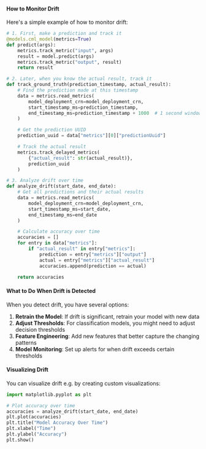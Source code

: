 
#### How to Monitor Drift

Here's a simple example of how to monitor drift:

```python
# 1. First, make a prediction and track it
@models.cml_model(metrics=True)
def predict(args):
    metrics.track_metric("input", args)
    result = model.predict(args)
    metrics.track_metric("output", result)
    return result

# 2. Later, when you know the actual result, track it
def track_ground_truth(prediction_timestamp, actual_result):
    # Find the prediction made at this timestamp
    data = metrics.read_metrics(
        model_deployment_crn=model_deployment_crn,
        start_timestamp_ms=prediction_timestamp,
        end_timestamp_ms=prediction_timestamp + 1000  # 1 second window
    )

    # Get the prediction UUID
    prediction_uuid = data["metrics"][0]["predictionUuid"]

    # Track the actual result
    metrics.track_delayed_metrics(
        {"actual_result": str(actual_result)},
        prediction_uuid
    )

# 3. Analyze drift over time
def analyze_drift(start_date, end_date):
    # Get all predictions and their actual results
    data = metrics.read_metrics(
        model_deployment_crn=model_deployment_crn,
        start_timestamp_ms=start_date,
        end_timestamp_ms=end_date
    )

    # Calculate accuracy over time
    accuracies = []
    for entry in data["metrics"]:
        if "actual_result" in entry["metrics"]:
            prediction = entry["metrics"]["output"]
            actual = entry["metrics"]["actual_result"]
            accuracies.append(prediction == actual)

    return accuracies
```

#### What to Do When Drift is Detected

When you detect drift, you have several options:

1. **Retrain the Model**: If drift is significant, retrain your model with new data
2. **Adjust Thresholds**: For classification models, you might need to adjust decision thresholds
3. **Feature Engineering**: Add new features that better capture the changing patterns
4. **Model Monitoring**: Set up alerts for when drift exceeds certain thresholds

#### Visualizing Drift

You can visualize drift e.g. by creating custom visualizations:

```python
import matplotlib.pyplot as plt

# Plot accuracy over time
accuracies = analyze_drift(start_date, end_date)
plt.plot(accuracies)
plt.title("Model Accuracy Over Time")
plt.xlabel("Time")
plt.ylabel("Accuracy")
plt.show()
```

